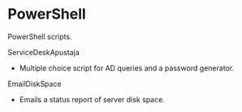# PowerShell
PowerShell scripts.

ServiceDeskApustaja
- Multiple choice script for AD queries and a password generator.

EmailDiskSpace
- Emails a status report of server disk space.
